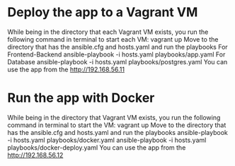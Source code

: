 # Deploy the app to a Vagrant VM
While being in the directory that each Vagrant VM exists, you run the following command in terminal to start each VM:
vagrant up
Move to the directory that has the ansible.cfg and hosts.yaml and run the playbooks
For Frontend-Backend
ansible-playbook -i hosts.yaml playbooks/app.yaml
For Database 
ansible-playbook -i hosts.yaml playbooks/postgres.yaml
You can use the app from the http://192.168.56.11

# Run the app with Docker 
While being in the directory that Vagrant VM exists, you run the following command in terminal to start the VM:
vagrant up 
Move to the directory that has the ansible.cfg and hosts.yaml and run the playbooks
ansible-playbook -i hosts.yaml playbooks/docker.yaml
ansible-playbook -i hosts.yaml playbooks/docker-deploy.yaml 
You can use the app from the http://192.168.56.12
